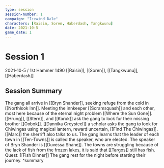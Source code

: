 ```yaml
---
type: session
session-number: 1
campaign: "Icewind Dale"
characters: [Raisin, Soren, Haberdash, Tangkwunu]
date: 2021-10-5
game_date: 1
---
```


# Session  1
2021-10-5 / 1st Hammer 1490
[[Raisin]], [[Soren]], [[Tangkwunu]], [[Haberdash]]

## Session Summary
The gang all arrive in [[Bryn Shander]], seeking refuge from the cold in [[Northlook Inn]]. Meeting the innkeeper [[Scramsquash]] and each other, most here because of the eternal night problem [[Where the Sun Gone]]. [[Hrung]], [[Stern]], and [[Korok]] ask the gang to look for their missing brother [[Oobok]]. [[Dannika Greysteel]] a scholar asks the gang to look for Chiwingas using magical lantern, reward uncertain, [[Find The Chiwingas]]. [[Marc]] the sherriff also talks to us. 
The gang learns that the leader of each town in [[Ten-Towns]] is called the speaker, who are elected. The speaker of Bryn Shander is [[Duvessa Shane]]. The towns are struggling because of the lack of fish from the frozen lakes, it is said that [[Targos]] still has fish. Quest: [[Fish Dinner]]
The gang rest for the night before starting their journey.
^summary

